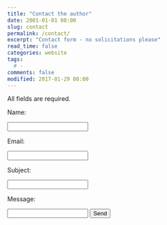 ```yaml
---
title: "Contact the author"
date: 2001-01-01 08:00
slug: contact
permalink: /contact/
excerpt: "Contact form - no solicitations please"
read_time: false
categories: website
tags:
  # -
comments: false
modified: 2017-01-29 08:00
---
```

<form action="https://getsimpleform.com/messages?form_api_token=979967c8ee7a433750e1e52af549c5d2" method="post">
  <p>All fields are required.</p>
  <!-- all your input fields here.... -->
  <input type='hidden' name='redirect_to' value='http://alecsatin.github.io/message-sent.html>' />
  <p>Name: </p><input type='text' name='name' />
  <p>Email: </p><input type='text' name='email' />
  <p>Subject: </p><input type='text' name='subject' />
  <p>Message: </p><input type='text' name='message' />
  <input type='submit' value='Send' />
</form>
